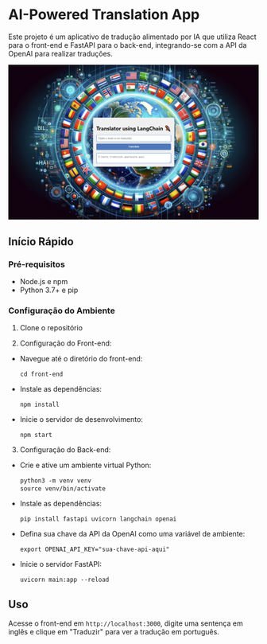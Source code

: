 # AI-Powered Translation App

Este projeto é um aplicativo de tradução alimentado por IA que utiliza React para o front-end e FastAPI para o back-end, integrando-se com a API da OpenAI para realizar traduções.

![screenshot](front-end/src/images/screenshot_app.PNG)

## Início Rápido

### Pré-requisitos

- Node.js e npm
- Python 3.7+ e pip

### Configuração do Ambiente

1. Clone o repositório

2. Configuração do Front-end:

- Navegue até o diretório do front-end:
  ```
  cd front-end
  ```
- Instale as dependências:
  ```
  npm install
  ```
- Inicie o servidor de desenvolvimento:
  ```
  npm start
  ```

3. Configuração do Back-end:

- Crie e ative um ambiente virtual Python:
  ```
  python3 -m venv venv
  source venv/bin/activate
  ```
- Instale as dependências:
  ```
  pip install fastapi uvicorn langchain openai
  ```
- Defina sua chave da API da OpenAI como uma variável de ambiente:
  ```
  export OPENAI_API_KEY="sua-chave-api-aqui"
  ```
- Inicie o servidor FastAPI:
  ```
  uvicorn main:app --reload
  ```

## Uso

Acesse o front-end em `http://localhost:3000`, digite uma sentença em inglês e clique em "Traduzir" para ver a tradução em português.
